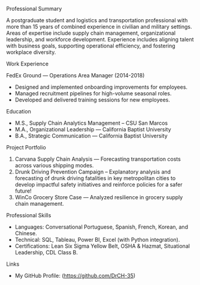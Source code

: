 Professional Summary

A postgraduate student and logistics and transportation professional with more than 15 years of combined experience in civilian and military settings. Areas of expertise include supply chain management, organizational leadership, and workforce development. Experience includes aligning talent with business goals, supporting operational efficiency, and fostering workplace diversity.

Work Experience

FedEx Ground — Operations Area Manager (2014-2018)
- Designed and implemented onboarding improvements for employees.  
- Managed recruitment pipelines for high-volume seasonal roles.  
- Developed and delivered training sessions for new employees.  

Education
- M.S., Supply Chain Analytics Management – CSU San Marcos
- M.A., Organizational Leadership — California Baptist University  
- B.A., Strategic Communication — California Baptist University  

Project Portfolio
1. Carvana Supply Chain Analysis — Forecasting transportation costs across various shipping modes.
2. Drunk Driving Prevention Campaign – Explanatory analysis and forecasting of drunk driving fatalities in key metropolitan cities to develop impactful safety initiatives and reinforce policies for a safer future!
3. WinCo Grocery Store Case — Analyzed resilience in grocery supply chain management.  

Professional Skills
- Languages: Conversational Portuguese, Spanish, French, Korean, and Chinese.  
- Technical: SQL, Tableau, Power BI, Excel (with Python integration).  
- Certifications: Lean Six Sigma Yellow Belt, OSHA & Hazmat, Situational Leadership, CDL Class B.  

Links
- My GitHub Profile: (https://github.com/DrCH-35)  

